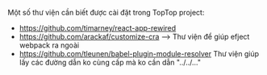 Một số thư viện cần biết được cài đặt trong TopTop project:
- https://github.com/timarney/react-app-rewired
- https://github.com/arackaf/customize-cra --> Thư viện để giúp efject webpack ra ngoài
- https://github.com/tleunen/babel-plugin-module-resolver Thư viện giúp lấy các đường dẫn ko cùng cấp mà ko cần dẫn "../../..."